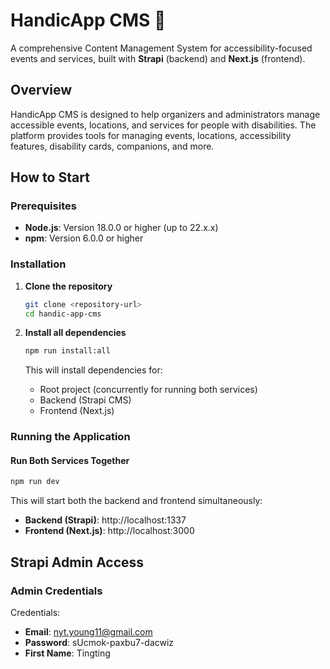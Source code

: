 # HandicApp CMS 🦽

A comprehensive Content Management System for accessibility-focused events and services, built with **Strapi** (backend) and **Next.js** (frontend).

## Overview

HandicApp CMS is designed to help organizers and administrators manage accessible events, locations, and services for people with disabilities. The platform provides tools for managing events, locations, accessibility features, disability cards, companions, and more.


## How to Start

### Prerequisites

- **Node.js**: Version 18.0.0 or higher (up to 22.x.x)
- **npm**: Version 6.0.0 or higher

### Installation

1. **Clone the repository**
   ```bash
   git clone <repository-url>
   cd handic-app-cms
   ```

2. **Install all dependencies**
   ```bash
   npm run install:all
   ```
   
   This will install dependencies for:
   - Root project (concurrently for running both services)
   - Backend (Strapi CMS)
   - Frontend (Next.js)

### Running the Application

#### Run Both Services Together
```bash
npm run dev
```

This will start both the backend and frontend simultaneously:
- **Backend (Strapi)**: http://localhost:1337
- **Frontend (Next.js)**: http://localhost:3000


## Strapi Admin Access

### Admin Credentials

Credentials:

- **Email**: nyt.young11@gmail.com
- **Password**: sUcmok-paxbu7-dacwiz
- **First Name**: Tingting